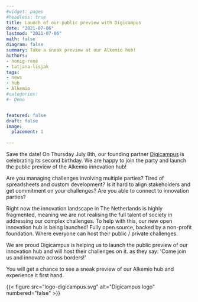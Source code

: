 ```yaml
---
#widget: pages
#headless: true
title: Launch of our public preview with Digicampus
date: "2021-07-06"
lastmod: "2021-07-06"
math: false
diagram: false
summary: Take a sneak preview at our Alkemio hub!
authors:
- honig-rene
- tatjana-lisjak
tags:
- news
- hub
- Alkemio
#categories:
#- Demo


featured: false
draft: false
image:
  placement: 1
  
---
```

Save the date! On Thursday July 8th, our founding partner [Digicampus](https://digicampus.tech/) is celebrating its second birthday. We are happy to join the party and launch the public preview of the Alkemio innovation hub!

Are you managing challenges involving multiple parties? Tired of spreadsheets and custom development? Is it hard to align stakeholders and get commitment on your challenges? Are you able to connect to innovation parties?

Right now the innovation landscape in The Netherlands is highly fragmented, meaning we are not realising the full talent of society in addressing our complex challenges.
To help with this, our new open innovation hub is being launched! Fully open source, backed by a non-profit foundation. Where everyone can host their public / private challenges.

We are proud Digicampus is helping us to launch the public preview of our innovation hub and will host their challenges on it. as they say: 'Come join us and innovate across borders!'

You will get a chance to see a sneak preview of our Alkemio hub and experience it first hand.

{{< figure src="logo-digicampus.svg" alt="Digicampus logo" numbered="false" >}}


